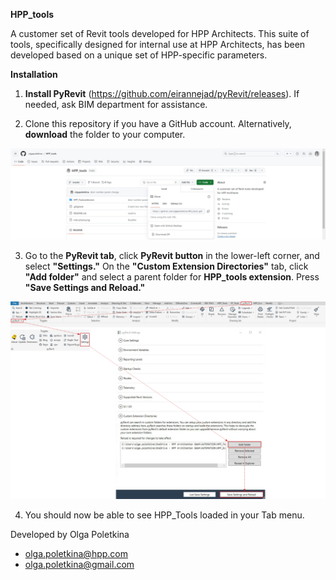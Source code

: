**HPP_tools**

A customer set of Revit tools developed for HPP Architects. This suite of tools, specifically designed for internal use at HPP Architects, has been developed based on a unique set of HPP-specific parameters.

**Installation**

1. **Install PyRevit** (https://github.com/eirannejad/pyRevit/releases). If needed, ask BIM department for assistance.

2. Clone this repository if you have a GitHub account. Alternatively, **download** the folder to your computer.

![Alt text](download.png)

3. Go to the **PyRevit tab**, click **PyRevit button** in the lower-left corner, and select **"Settings."** On the **"Custom Extension Directories"** tab, click **"Add folder"** and select a parent folder for **HPP_tools extension**. Press **"Save Settings and Reload."**

![Alt text](instructions.png)

4. You should now be able to see HPP_Tools loaded in your Tab menu.

Developed by Olga Poletkina 

- olga.poletkina@hpp.com
- olga.poletkina@gmail.com